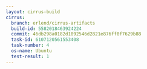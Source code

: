 ```yaml
---
layout: cirrus-build
cirrus:
  branch: erlend/cirrus-artifacts
  build-id: 5582018463924224
  commit: 46db298a0182d1092546d2821e876ff0f7629b88
  task-id: 6107120561553408
  task-number: 4
  os-name: Ubuntu
  test-result: 1
---
```

